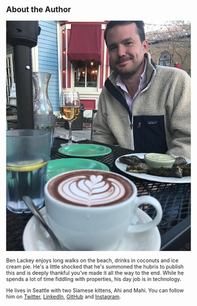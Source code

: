 ## About the Author

![](../images/X/headshot.jpg)

Ben Lackey enjoys long walks on the beach, drinks in coconuts and ice cream pie.  He's a little shocked that he's summoned the hubris to publish this and is deeply thankful you've made it all the way to the end.  While he spends a lot of time fiddling with properties, his day job is in technology.  

He lives in Seattle with two Siamese kittens, Ahi and Mahi.  You can follow him on [Twitter](https://twitter.com/benofben), [LinkedIn](https://www.linkedin.com/in/benlackey/), [GitHub](https://github.com/benofben) and [Instagram](https://www.instagram.com/benofben).
